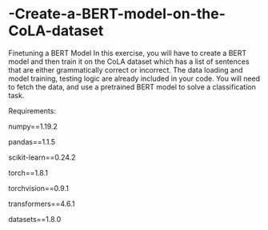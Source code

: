 # -Create-a-BERT-model-on-the-CoLA-dataset

Finetuning a BERT Model
In this exercise, you will have to create a BERT model and then train it on the CoLA dataset which has a list of sentences that are either grammatically correct or incorrect. The data loading and model training, testing logic are already included in your code. You will need to fetch the data, and use a pretrained BERT model to solve a classification task.



Requirements: 

numpy==1.19.2

pandas==1.1.5

scikit-learn==0.24.2

torch==1.8.1

torchvision==0.9.1

transformers==4.6.1

datasets==1.8.0
